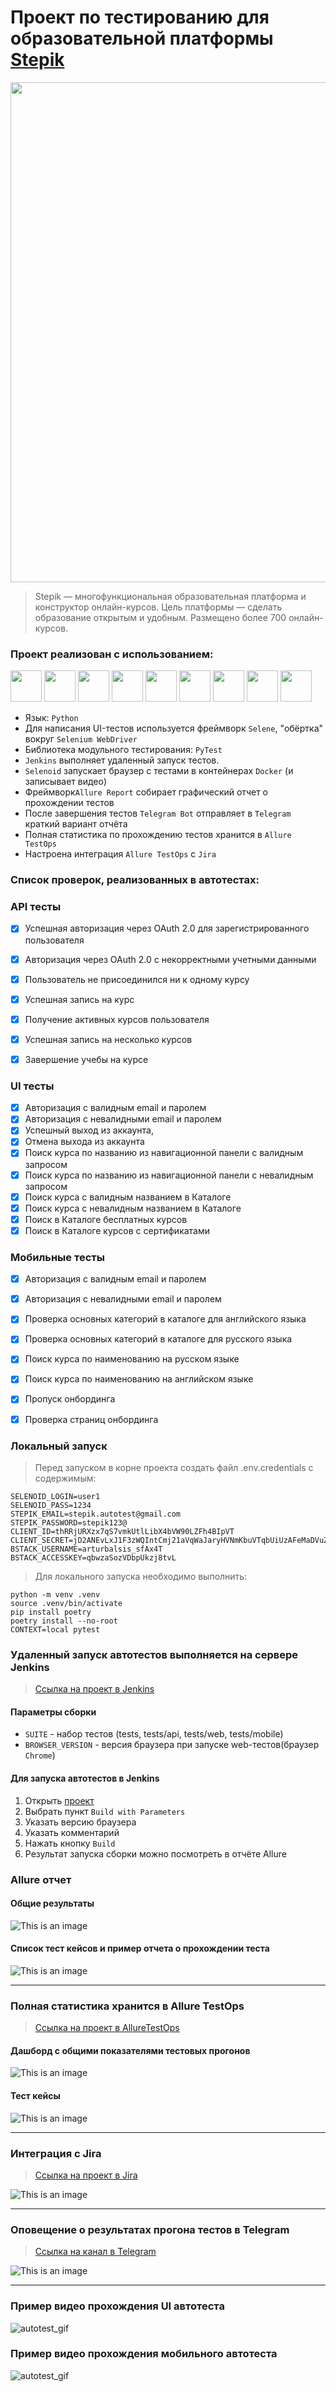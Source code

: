 # Проект по тестированию для образовательной платформы <a target="_blank" href="https://stepik.org/">Stepik</a>
<img src="https://raw.githubusercontent.com/balsis/media/refs/heads/main/stepik_autotest/screenshots/stepik_main_page.png" width="800"> 

> Stepik — многофункциональная образовательная платформа и конструктор
онлайн-курсов. Цель платформы — сделать образование открытым и удобным.
Размещено более 700 онлайн-курсов.

### Проект реализован с использованием:
<img src="https://raw.githubusercontent.com/balsis/media/refs/heads/main/stepik_autotest/icons/allure_report.png" width="50"> <img src="https://raw.githubusercontent.com/balsis/media/refs/heads/main/stepik_autotest/icons/allure_testops.png" width="50"> <img src="https://raw.githubusercontent.com/balsis/media/refs/heads/main/stepik_autotest/icons/jenkins.png" width="50"> <img src="https://raw.githubusercontent.com/balsis/media/refs/heads/main/stepik_autotest/icons/jira.png" width="50"> 
<img src="https://raw.githubusercontent.com/balsis/media/refs/heads/main/stepik_autotest/icons/pytest.png" width="50"> <img src="https://raw.githubusercontent.com/balsis/media/refs/heads/main/stepik_autotest/icons/selene.png" width="50"> <img src="https://raw.githubusercontent.com/balsis/media/refs/heads/main/stepik_autotest/icons/selenoid.png" width="50"> <img src="https://raw.githubusercontent.com/balsis/media/refs/heads/main/stepik_autotest/icons/tg.png" width="50"> <img src="https://raw.githubusercontent.com/balsis/media/refs/heads/main/stepik_autotest/icons/python-original.svg" width="50">

- Язык: `Python`
- Для написания UI-тестов используется фреймворк `Selene`, "обёртка" вокруг `Selenium WebDriver`
- Библиотека модульного тестирования: `PyTest`
- `Jenkins` выполняет удаленный запуск тестов.
- `Selenoid` запускает браузер с тестами в контейнерах `Docker` (и записывает видео)
- Фреймворк`Allure Report` собирает графический отчет о прохождении тестов
- После завершения тестов `Telegram Bot` отправляет в `Telegram` краткий вариант отчёта
- Полная статистика по прохождению тестов хранится в `Allure TestOps`
- Настроена интеграция `Allure TestOps` с `Jira`

### Список проверок, реализованных в автотестах:
### API тесты
- [x] Успешная авторизация через OAuth 2.0 для зарегистрированного пользователя
- [x] Авторизация через OAuth 2.0 с некорректными учетными данными
- [x] Пользователь не присоединился ни к одному курсу
- [x] Успешная запись на курс
- [x] Получение активных курсов пользователя
- [x] Успешная запись на несколько курсов
- [x] Завершение учебы на курсе


### UI тесты
- [x] Авторизация с валидным email и паролем
- [x] Авторизация с невалидными email и паролем
- [x] Успешный выход из аккаунта,
- [x] Отмена выхода из аккаунта
- [x] Поиск курса по названию из навигационной панели с валидным запросом
- [x] Поиск курса по названию из навигационной панели с невалидным запросом
- [x] Поиск курса с валидным названием в Каталоге
- [x] Поиск курса с невалидным названием в Каталоге
- [x] Поиск в Каталоге бесплатных курсов
- [x] Поиск в Каталоге курсов с сертификатами

### Мобильные тесты
- [x] Авторизация с валидным email и паролем
- [x] Авторизация с невалидными email и паролем
- [x] Проверка основных категорий в каталоге для английского языка
- [x] Проверка основных категорий в каталоге для русского языка
- [x] Поиск курса по наименованию на русском языке
- [x] Поиск курса по наименованию на английском языке
- [x] Пропуск онбординга
- [x] Проверка страниц онбординга


### Локальный запуск
> Перед запуском в корне проекта создать файл .env.credentials с содержимым:
```
SELENOID_LOGIN=user1
SELENOID_PASS=1234
STEPIK_EMAIL=stepik.autotest@gmail.com
STEPIK_PASSWORD=stepik123@
CLIENT_ID=thRRjURXzx7qS7vmkUtlLibX4bVW90LZFh4BIpVT
CLIENT_SECRET=jD2ANEvLxJ1F3zWQIntCmj21aVqWaJaryHVNmKbuVTqbUiUzAFeMaDVuZznh3vzX88bTFkdeLZjQE1aJgt2h4w9ffz79tNfs1pin0EQaGKMqaRbWZ8NU2kVUg2EsE593
BSTACK_USERNAME=arturbalsis_sfAx4T
BSTACK_ACCESSKEY=qbwzaSozVDbpUkzj8tvL
```
> Для локального запуска необходимо выполнить:
```
python -m venv .venv
source .venv/bin/activate
pip install poetry 
poetry install --no-root
CONTEXT=local pytest
```

### Удаленный запуск автотестов выполняется на сервере Jenkins
> [Ссылка на проект в Jenkins](https://jenkins.autotests.cloud/job/018-artbalsis-stepik_autotests/)

#### Параметры сборки
- `SUITE` - набор тестов (tests, tests/api, tests/web, tests/mobile)
- `BROWSER_VERSION` - версия браузера при запуске web-тестов(браузер `Chrome`)

#### Для запуска автотестов в Jenkins

1. Открыть [проект](https://jenkins.autotests.cloud/job/018-artbalsis-stepik_autotests/)
2. Выбрать пункт `Build with Parameters`
3. Указать версию браузера
4. Указать комментарий
5. Нажать кнопку `Build`
6. Результат запуска сборки можно посмотреть в отчёте Allure

### Allure отчет

#### Общие результаты
![This is an image](https://raw.githubusercontent.com/balsis/media/refs/heads/main/stepik_autotest/screenshots/allure.png)
#### Список тест кейсов и пример отчета о прохождении теста
![This is an image](https://raw.githubusercontent.com/balsis/media/refs/heads/main/stepik_autotest/screenshots/allure_suites.png)

----
### Полная статистика хранится в Allure TestOps
> [Ссылка на проект в AllureTestOps](https://allure.autotests.cloud/project/4688/dashboards)

#### Дашборд с общими показателями тестовых прогонов

![This is an image](https://raw.githubusercontent.com/balsis/media/refs/heads/main/stepik_autotest/screenshots/allure_testops_dashboard.png)

#### Тест кейсы

![This is an image](https://raw.githubusercontent.com/balsis/media/refs/heads/main/stepik_autotest/screenshots/test_cases.png)

----

### Интеграция с Jira

> [Ссылка на проект в Jira](https://jira.autotests.cloud/browse/HOMEWORK-1427)

![This is an image](https://raw.githubusercontent.com/balsis/media/refs/heads/main/stepik_autotest/screenshots/jira_task.png)

----
### Оповещение о результатах прогона тестов в Telegram
> [Ссылка на канал в Telegram](https://t.me/qa_guru_allure_reports)

![This is an image](https://raw.githubusercontent.com/balsis/media/refs/heads/main/stepik_autotest/screenshots/tg.png)

----
### Пример видео прохождения UI автотеста
![autotest_gif](https://raw.githubusercontent.com/balsis/media/refs/heads/main/stepik_autotest/screenshots/video.gif)
### Пример видео прохождения мобильного автотеста
![autotest_gif](https://raw.githubusercontent.com/balsis/media/refs/heads/main/stepik_autotest/screenshots/mobile.gif)
